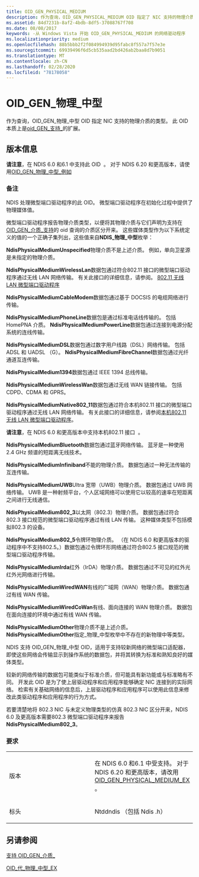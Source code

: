 ```yaml
---
title: OID_GEN_PHYSICAL_MEDIUM
description: 作为查询，OID_GEN_PHYSICAL_MEDIUM OID 指定了 NIC 支持的物理介质的类型。
ms.assetid: 84d7231b-8af2-4bdb-8df5-37088767f708
ms.date: 08/08/2017
keywords: -从 Windows Vista 开始 OID_GEN_PHYSICAL_MEDIUM 的网络驱动程序
ms.localizationpriority: medium
ms.openlocfilehash: 88b5bbb2f2f084994939d95fabc8f557a7f57e3e
ms.sourcegitcommit: 69939496f6d5cb535aad2bd426ab2baa8d7b9051
ms.translationtype: MT
ms.contentlocale: zh-CN
ms.lasthandoff: 02/28/2020
ms.locfileid: "78178058"
---
```

# <a name="oid_gen_physical_medium"></a>OID\_GEN\_物理\_中型

作为查询，OID\_GEN\_物理\_中型 OID 指定 NIC 支持的物理介质的类型。 此 OID 本质上是[oid\_GEN\_支持\_](oid-gen-media-supported.md)的扩展。

## <a name="version-information"></a>版本信息

**请注意**，在 NDIS 6.0 和6.1 中支持此 OID  。 对于 NDIS 6.20 和更高版本，请使用[OID\_GEN\_物理\_中型\_例如](oid-gen-physical-medium-ex.md)

### <a name="remarks"></a>备注

NDIS 处理微型端口驱动程序的此 OID。 微型端口驱动程序在初始化过程中提供了物理媒体值。

微型端口驱动程序报告物理介质类型，以便将其物理介质与它们声明为支持在[OID\_GEN\_介质\_支持](oid-gen-media-supported.md)的 oid 查询的介质区分开来。 这些媒体类型作为以下系统定义的值的一个正确子集列出，这些值来自**NDIS\_物理\_中型**枚举：

**NdisPhysicalMediumUnspecified**物理介质不是上述介质。 例如，单向卫星源是未指定的物理介质。

**NdisPhysicalMediumWirelessLan**数据包通过符合802.11 接口的微型端口驱动程序通过无线 LAN 网络传输。 有关此接口的详细信息，请参阅。 [802.11 无线 LAN 微型端口驱动程序](https://docs.microsoft.com/previous-versions/windows/hardware/network/ff543933(v=vs.85))

**NdisPhysicalMediumCableModem**数据包通过基于 DOCSIS 的电缆网络进行传输。

**NdisPhysicalMediumPhoneLine**数据包是通过标准电话线传输的。
包括 HomePNA 介质。
**NdisPhysicalMediumPowerLine**数据包通过连接到电源分配系统的连线传输。

**NdisPhysicalMediumDSL**数据包通过数字用户线路（DSL）网络传输。
包括 ADSL 和 UADSL （G）。
**NdisPhysicalMediumFibreChannel**数据包通过光纤通道互连传输。

**NdisPhysicalMedium1394**数据包通过 IEEE 1394 总线传输。

**NdisPhysicalMediumWirelessWan**数据包通过无线 WAN 链接传输。 包括 CDPD、CDMA 和 GPRS。

<a href="" id="ndisphysicalmediumnative802-11"></a>**NdisPhysicalMediumNative802\_11**数据包通过符合本机802.11 接口的微型端口驱动程序通过无线 LAN 网络传输。 有关此接口的详细信息，请参阅[本机802.11 无线 LAN 微型端口驱动程序](https://docs.microsoft.com/previous-versions/windows/hardware/wireless/ff560648(v=vs.85))。

**请注意**，在 NDIS 6.0 和更高版本中支持本机802.11 接口  。

**NdisPhysicalMediumBluetooth**数据包通过蓝牙网络传输。 蓝牙是一种使用 2.4 GHz 频谱的短距离无线技术。

**NdisPhysicalMediumInfiniband**不能的物理介质。 数据包通过一种无法传输的互连传输。

**NdisPhysicalMediumUWB**Ultra 宽带（UWB）物理介质。 数据包通过 UWB 网络传输。 UWB 是一种射频平台，个人区域网络可以使用它以较高的速率在短距离之间进行无线通信。

<a href="" id="ndisphysicalmedium802-3"></a>**NdisPhysicalMedium802\_3**以太网（802.3）物理介质。 数据包通过符合802.3 接口规范的微型端口驱动程序通过有线 LAN 传输。 这种媒体类型不包括模拟802.3 的设备。

<a href="" id="ndisphysicalmedium802-5"></a>**NdisPhysicalMedium802\_5**令牌环物理介质。 （在 NDIS 6.0 和更高版本的驱动程序中不支持802.5。）数据包通过令牌环形网络通过符合802.5 接口规范的微型端口驱动程序传输。

**NdisPhysicalMediumIrda**红外（IrDA）物理介质。 数据包通过不可见的红外光红外光网络进行传输。

**NdisPhysicalMediumWiredWAN**有线的广域网（WAN）物理介质。 数据包通过有线 WAN 传输。

**NdisPhysicalMediumWiredCoWan**有线、面向连接的 WAN 物理介质。 数据包在面向连接的环境中通过有线 WAN 传输。

**NdisPhysicalMediumOther**物理介质不是上述介质。 **NdisPhysicalMediumOther**指定\_物理\_中型枚举中不存在的新物理中等类型。

NDIS 支持 OID\_GEN\_物理\_中型 OID，适用于支持较新网络的微型端口适配器，即使这些网络会传输显示到操作系统的数据包，并将其转换为标准和熟知良好的媒体类型。

较新的网络传输的数据包可能类似于标准介质，但可能具有新功能或与标准略有不同。 开发此 OID 是为了使上层驱动程序和应用程序能够确定 NIC 连接到的实际网络。 检索有关基础网络的信息后，上层驱动程序和应用程序可以使用此信息来修改此类驱动程序和应用程序的行为方式。

若要清楚地将 802.3 NIC 与未定义物理类型的仿真 802.3 NIC 区分开来，NDIS 6.0 及更高版本需要802.3 微型端口驱动程序来报告**NdisPhysicalMedium802\_3**。

### <a name="requirements"></a>要求

<table>
<colgroup>
<col width="50%" />
<col width="50%" />
</colgroup>
<tbody>
<tr class="odd">
<td><p>版本</p></td>
<td><p>在 NDIS 6.0 和6.1 中受支持。 对于 NDIS 6.20 和更高版本，请改用<a href="oid-gen-physical-medium-ex.md" data-raw-source="[OID_GEN_PHYSICAL_MEDIUM_EX](oid-gen-physical-medium-ex.md)">OID_GEN_PHYSICAL_MEDIUM_EX</a> 。</p></td>
</tr>
<tr class="even">
<td><p>标头</p></td>
<td>Ntddndis （包括 Ndis .h）</td>
</tr>
</tbody>
</table>

## <a name="see-also"></a>另请参阅

[支持 OID\_GEN\_介质\_](oid-gen-media-supported.md)

[OID\_代\_物理\_中型\_EX](oid-gen-physical-medium-ex.md)
